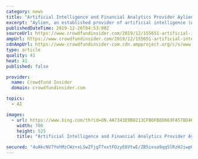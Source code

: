 ```yaml
---
category: news
title: "Artificial Intelligence and Financial Analytics Provider Aylien Secures $5.5 Million via Series A Round"
excerpt: "Aylien, an established provider of artificial intelligence (AI)-enhanced risk intelligence and financial analytics tools, revealed on December 23 that it secured €5 million (appr. $5.5 million) in funding via a Series A round. Aylien’s investment round was led by Finch Capital. Existing investors that also took part in the round include ..."
publishedDateTime: 2019-12-26T04:53:00Z
sourceUrl: https://www.crowdfundinsider.com/2019/12/155651-artificial-intelligence-and-financial-analytics-provider-aylien-secures-5-5-million-via-series-a-round/
ampUrl: https://www.crowdfundinsider.com/2019/12/155651-artificial-intelligence-and-financial-analytics-provider-aylien-secures-5-5-million-via-series-a-round/amp/
cdnAmpUrl: https://www-crowdfundinsider-com.cdn.ampproject.org/c/s/www.crowdfundinsider.com/2019/12/155651-artificial-intelligence-and-financial-analytics-provider-aylien-secures-5-5-million-via-series-a-round/amp/
type: article
quality: 41
heat: 41
published: false

provider:
  name: Crowdfund Insider
  domain: crowdfundinsider.com

topics:
  - AI

images:
  - url: https://www.bing.com/th?id=ON.4A7343E9B0213CFB0FB8D663FA57DD46
    width: 700
    height: 525
    title: "Artificial Intelligence and Financial Analytics Provider Aylien Secures $5.5 Million via Series A Round"

secured: "4uAkcNV7YohMzCWz+xLSwZfjgT7xxtFOzyE6VtwE/ZB5iesa9qqSlRzHJiwpQEeZvoPQpjc1zSMz8hcZ6s1SCNXyg0pEyibjFZJRRpRdWSHBhbHPIzK8jXgS/XTjMmH71gc882r3cY9ZRB2F3wKc8LgMGK2GThuImMbc5IV0SOV5AYeYuom8MiLjTIREh6wfCPr3uJS5WcHH+B6f5uvJr+pAMpWwo1wkF1YpMpqg1x8KziYHrJWyMl8OYWxx+Ltix9ugtp5GgyfLN7207PPL1Q==;Ks+qYOEABlbyUcNYMfbadA=="
---
```


